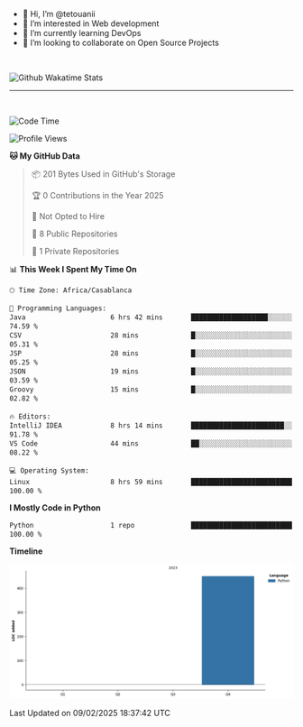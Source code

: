 - 👋 Hi, I’m @tetouanii
- 👀 I’m interested in Web development
- 🌱 I’m currently learning DevOps
- 💞️ I’m looking to collaborate on Open Source Projects

<br/>


![Github Wakatime Stats](https://github-readme-stats.vercel.app/api/wakatime/?username=@walidbosso&layout=compact&&theme=default&link="https://www.github.com/USERNAME/") 

--- 

<br/>


  
<!--START_SECTION:waka-->
![Code Time](http://img.shields.io/badge/Code%20Time-262%20hrs-blue)

![Profile Views](http://img.shields.io/badge/Profile%20Views-0-blue)

**🐱 My GitHub Data** 

> 📦 201 Bytes Used in GitHub's Storage 
 > 
> 🏆 0 Contributions in the Year 2025
 > 
> 🚫 Not Opted to Hire
 > 
> 📜 8 Public Repositories 
 > 
> 🔑 1 Private Repositories 
 > 
📊 **This Week I Spent My Time On** 

```text
🕑︎ Time Zone: Africa/Casablanca

💬 Programming Languages: 
Java                     6 hrs 42 mins       ███████████████████░░░░░░   74.59 % 
CSV                      28 mins             █░░░░░░░░░░░░░░░░░░░░░░░░   05.31 % 
JSP                      28 mins             █░░░░░░░░░░░░░░░░░░░░░░░░   05.25 % 
JSON                     19 mins             █░░░░░░░░░░░░░░░░░░░░░░░░   03.59 % 
Groovy                   15 mins             █░░░░░░░░░░░░░░░░░░░░░░░░   02.82 % 

🔥 Editors: 
IntelliJ IDEA            8 hrs 14 mins       ███████████████████████░░   91.78 % 
VS Code                  44 mins             ██░░░░░░░░░░░░░░░░░░░░░░░   08.22 % 

💻 Operating System: 
Linux                    8 hrs 59 mins       █████████████████████████   100.00 % 
```

**I Mostly Code in Python** 

```text
Python                   1 repo              █████████████████████████   100.00 % 
```



**Timeline**

![Lines of Code chart](https://raw.githubusercontent.com/tetouanii/tetouanii/main/assets/bar_graph.png)


 Last Updated on 09/02/2025 18:37:42 UTC
<!--END_SECTION:waka-->
